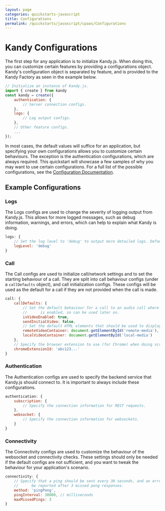 ```yaml
---
layout: page
categories: quickstarts-javascript
title: Configurations
permalink: /quickstarts/javascript/cpaas/Configurations
---
```


# Kandy Configurations

The first step for any application is to initialize Kandy.js. When doing this, you can customize certain features by providing a configurations object. Kandy's configuration object is separated by feature, and is provided to the Kandy Factory as seen in the example below.

```  javascript
// Initialize an instance of Kandy.js.
import { create } from kandy
const kandy = create({
    authentication: {
        // Server connection configs.
    },
    logs: {
        // Log output configs.
    },
    // Other feature configs.
    ...
});
```

In most cases, the default values will suffice for an application, but specifying your own configurations allows you to customize certain behaviours. The exception is the authentication configurations, which are always required. This quickstart will showcase a few samples of why you may want to use certain configurations. For a full list of the possible configurations, see the [Configuration Documentation](../../references/cpaas#configurations).

## Example Configurations

### Logs

The Logs configs are used to change the severity of logging output from Kandy.js. This allows for more logged messages, such as debug information, warnings, and errors, which can help to explain what Kandy is doing.

``` javascript
logs: {
    // Set the log level to 'debug' to output more detailed logs. Default is 'warn'.
    logLevel: 'debug'
}
```

### Call

The Call configs are used to initialize call/network settings and to set the starting behaviour of a call. They are split into call behaviour configs (under a `callDefaults` object), and call initialization configs. These configs will be used as the default for a call if they are not provided when the call is made.

``` javascript
call: {
    callDefaults: {
        // Set the default behaviour for a call to an audio call where video
        //      is enabled, so can be used later on.
        isVideoEnabled: true,
        sendInitialVideo: false,
        // Set the default HTML elements that should be used to display call media.
        remoteVideoContainer: document.getElementById('remote-media'),
        localVideoContainer: document.getElementById('local-media')
    },
    // Specify the browser extension to use (for Chrome) when doing screensharing.
    chromeExtensionId: 'abc123...'
}
```

### Authentication

The Authentication configs are used to specify the backend service that Kandy.js should connect to. It is important to always include these configurations.

``` javascript
authentication: {
    subscription: {
        // Specify the connection information for REST requests.
    },
    websocket: {
        // Specify the connection information for websockets.
    }
}
```

### Connectivity

The Connectivity configs are used to customize the behaviour of the websocket and connectivity checks. These settings should only be needed if the default configs are not sufficient, and you want to tweak the behaviour for your application's scenario.

``` javascript
connectivity: {
    // Specify that a ping should be sent every 30 seconds, and an error should
    //      be reported after 3 missed pong responses.
    method: 'pingPong',
    pingInterval: 30000, // milliseconds
    maxMissedPings: 3
}
```



